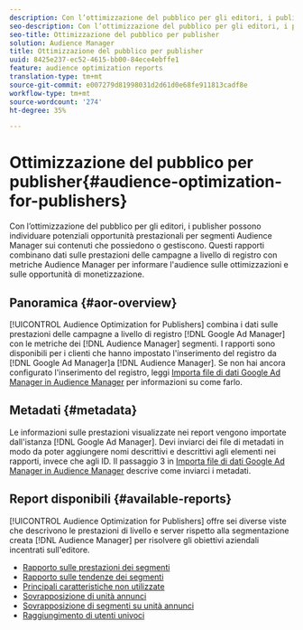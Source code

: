 ```yaml
---
description: Con l’ottimizzazione del pubblico per gli editori, i publisher possono individuare potenziali opportunità prestazionali per segmenti Audience Manager sui contenuti che possiedono o gestiscono. Questi rapporti combinano dati sulle prestazioni delle campagne a livello di registro con metriche  Audience Manager per informare l'audience sulle ottimizzazioni e sulle opportunità di monetizzazione.
seo-description: Con l’ottimizzazione del pubblico per gli editori, i publisher possono individuare potenziali opportunità prestazionali per segmenti Audience Manager sui contenuti che possiedono o gestiscono. Questi rapporti combinano dati sulle prestazioni delle campagne a livello di registro con metriche  Audience Manager per informare l'audience sulle ottimizzazioni e sulle opportunità di monetizzazione.
seo-title: Ottimizzazione del pubblico per publisher
solution: Audience Manager
title: Ottimizzazione del pubblico per publisher
uuid: 8425e237-ec52-4615-bb00-84ece4ebffe1
feature: audience optimization reports
translation-type: tm+mt
source-git-commit: e007279d81998031d2d61d0e68fe911813cadf8e
workflow-type: tm+mt
source-wordcount: '274'
ht-degree: 35%

---
```



# Ottimizzazione del pubblico per publisher{#audience-optimization-for-publishers}

Con l’ottimizzazione del pubblico per gli editori, i publisher possono individuare potenziali opportunità prestazionali per segmenti Audience Manager sui contenuti che possiedono o gestiscono. Questi rapporti combinano dati sulle prestazioni delle campagne a livello di registro con metriche  Audience Manager per informare l&#39;audience sulle ottimizzazioni e sulle opportunità di monetizzazione.

## Panoramica {#aor-overview}

[!UICONTROL Audience Optimization for Publishers] combina i dati sulle prestazioni delle campagne a livello di registro  [!DNL Google Ad Manager] con le metriche dei  [!DNL Audience Manager] segmenti. I rapporti sono disponibili per i clienti che hanno impostato l&#39;inserimento del registro da [!DNL Google Ad Manager]a [!DNL Audience Manager]. Se non hai ancora configurato l&#39;inserimento del registro, leggi [Importa file di dati Google Ad Manager in  Audience Manager](import-dfp.md) per informazioni su come farlo.

## Metadati {#metadata}

Le informazioni sulle prestazioni visualizzate nei report vengono importate dall&#39;istanza [!DNL Google Ad Manager]. Devi inviarci dei file di metadati in modo da poter aggiungere nomi descrittivi e descrittivi agli elementi nei rapporti, invece che agli ID. Il passaggio 3 in [Importa file di dati Google Ad Manager in  Audience Manager](../../../reporting/audience-optimization-reports/aor-publishers/import-dfp.md) descrive come inviarci i metadati.

## Report disponibili {#available-reports}

[!UICONTROL Audience Optimization for Publishers] offre sei diverse viste che descrivono le prestazioni di livello e server rispetto alla segmentazione creata  [!DNL Audience Manager] per risolvere gli obiettivi aziendali incentrati sull&#39;editore.

+ [Rapporto sulle prestazioni dei segmenti](publisher-segment-performance.md)
+ [Rapporto sulle tendenze dei segmenti](publisher-segment-trends.md)
+ [Principali caratteristiche non utilizzate](publisher-top-unused-traits.md)
+ [Sovrapposizione di unità annunci](publisher-ad-unit-overlap.md)
+ [Sovrapposizione di segmenti su unità annunci](publisher-segment-ad-unit-overlap.md)
+ [Raggiungimento di utenti univoci](publisher-unique-reach.md)
